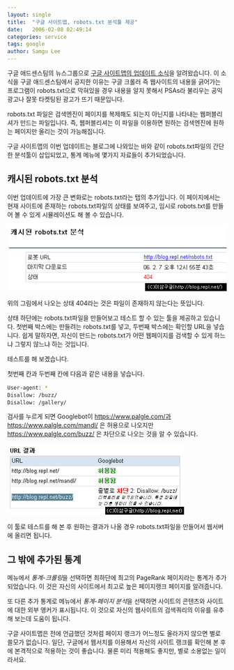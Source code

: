 ```yaml
---
layout: single
title:  "구글 사이트맵, robots.txt 분석툴 제공"
date:   2006-02-08 02:49:14
categories: service
tags: google
author: Samgu Lee
---
```

구글 애드센스팀의 뉴스그룹으로 [구글 사이트맵의 업데이트 소식](http://groups.google.com/group/Inside-AdSense/browse_thread/thread/c0e86a570c091554/c0e1c13a5c0c6b75#c0e1c13a5c0c6b75)을 알려왔습니다. 이 소식을 구글 애드센스팀에서 공지한 이유는 구글 크롤러 즉 웹사이트의 내용을 긁어가는 프로그램이 robots.txt으로 막혀있을 경우 내용을 알지 못해서 PSAs라 불리우는 공익광고나 잘못 타켓팅된 광고가 뜨기 때문입니다.

robots.txt 파일은 검색엔진이 페이지를 복제해도 되는지 아닌지를 나타내는 웹퍼블리셔가 만드는 파일입니다. 즉, 웹퍼블리셔는 이 파일을 이용하면 원하는 검색엔진에 원하는 페이지만 올리는 것이 가능해집니다.

구글 사이트맵의 이번 업데이트는 블로그에 나와있는 바와 같이 robots.txt파일의 간단한 분석툴이 삽입되었고, 통계 메뉴에 몇가지 자료들이 추가되었습니다.

## 캐시된 robots.txt 분석

이번 업데이트에 가장 큰 변화로는 robots.txt라는 탭의 추가입니다. 이 페이지에서는 현재 사이트에 존재하는 robots.txt파일의 상태를 보여주고, 임시로 robots.txt를 만들어 볼 수 있게 시뮬레이션도 해 볼 수 있습니다.

![구글 사이트맵 robots.txt 탭](/assets/google_sitemap_robots_txt.jpg)

위의 그림에서 나오는 상태 404라는 것은 파일이 존재하지 않는다는 뜻입니다.

상태 하단에는 robots.txt파일을 만들어보고 테스트 할 수 있는 툴을 제공하고 있습니다. 첫번째 박스에는 만들려는 robots.txt를 넣고, 두번째 박스에는 확인할 URL을 넣습니다. 쉽게 말하자면, 자신이 만드는 robots.txt가 어떤 웹페이지를 검색할 수 있게 하느냐 그렇지 않느냐 하는 것입니다.

테스트를 해 보겠습니다.

첫번째 칸과 두번째 칸에 다음과 같은 내용을 넣습니다.

```sh
User-agent: *
Disallow: /buzz/
Disallow: /gallery/
```

검사를 누르게 되면 Googlebot이 https://www.palgle.com/과 https://www.palgle.com/mandl/ 은 허용으로 나오지만 https://www.palgle.com/buzz/ 은 차단으로 나오는 것을 알 수 있습니다.

![구글 사이트맵 robots.txt 검사](/assets/google_sitemap_robots_txt_validate.jpg)

이 툴로 테스트를 해 본 후 원하는 결과가 나올 경우 robots.txt파일을 만들어서 웹서버에 올리면 됩니다.

## 그 밖에 추가된 통계

메뉴에서 *통계-크롤링*을 선택하면 최하단에 최고의 PageRank 페이지라는 통계가 추가되었습니다. 이 것은 자신의 사이트에서 최고로 높은 페이지랭크 페이지를 알려줍니다.

또 다른 추가 통계로 메뉴에서 *통계-페이지 분석*을 선택하면 사이트의 콘텐츠와 사이트에 대한 외부 앵커가 표시됩니다. 이 것으로 자신의 웹사이트의 검색쿼리의 이유를 유추해 보는데 도움이 됩니다.

구글 사이트맵은 전에 언급했던 것처럼 페이지 랭크가 어느정도 올라가지 않으면 별로 쓸모가 없습니다. 일단, 구글에서 웹서치를 이용해서 자신의 사이트 랭크를 확인해 본 후에 본격적으로 적용하는 것이 좋습니다. 물론 미리 적용해도 좋지만, 별로 소용없는 일이라서요.

